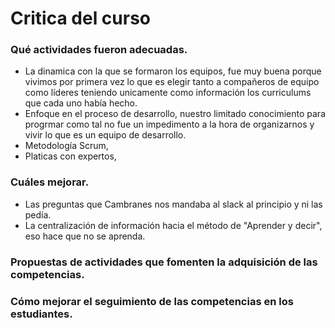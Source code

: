 # Critica del curso
### Qué	actividades fueron adecuadas.
  * La dinamica con la que se formaron los equipos, fue muy buena porque vivimos por primera vez lo que es elegir tanto a compañeros de equipo como líderes teniendo unicamente como información los curriculums que cada uno había hecho.
  * Enfoque en el proceso de desarrollo, nuestro limitado conocimiento para progrmar como tal no fue un impedimento a la hora de organizarnos y vivir lo que es un equipo de desarrollo.
  * Metodología Scrum, 
  * Platicas con expertos, 
### Cuáles mejorar.
  * Las preguntas que Cambranes nos mandaba al slack al principio y ni las pedía.
  * La centralización de información hacia el método de "Aprender y decir", eso hace que no se aprenda.
### Propuestas de actividades que fomenten la adquisición de las competencias.

### Cómo mejorar el seguimiento	de las competencias en los estudiantes.
